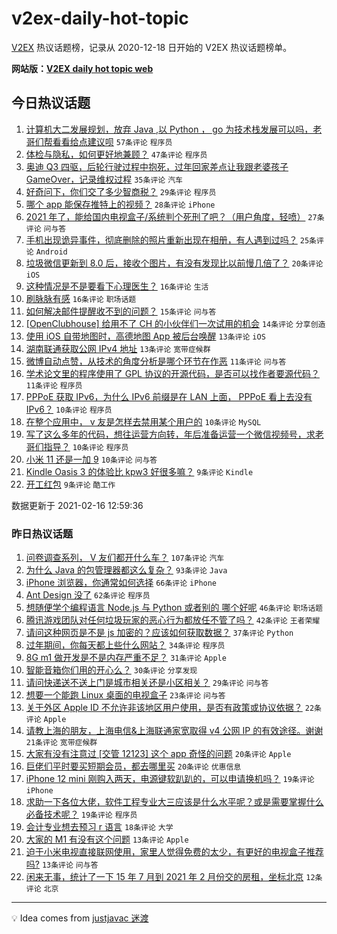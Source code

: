 # v2ex-daily-hot-topic

[V2EX](https://www.v2ex.com/) 热议话题榜，记录从 2020-12-18 日开始的 V2EX 热议话题榜单。

**网站版：[V2EX daily hot topic web](https://realleonardo.github.io/v2ex-daily-hot-topic-web/)**

## 今日热议话题

<!-- TODAY BEGIN -->

1. [计算机大二发展规划，放弃 Java ,以 Python ， go 为技术栈发展可以吗，老哥们帮看看给点建议呗](https://www.v2ex.com/t/753564) `57条评论` `程序员`
1. [体检与隐私，如何更好地兼顾？](https://www.v2ex.com/t/753499) `47条评论` `程序员`
1. [奥迪 Q3 四驱，后轮行驶过程中抱死，过年回家差点让我跟老婆孩子 GameOver，记录维权过程](https://www.v2ex.com/t/753572) `35条评论` `汽车`
1. [好奇问下，你们交了多少智商税？](https://www.v2ex.com/t/753566) `29条评论` `程序员`
1. [哪个 app 能保存推特上的视频？](https://www.v2ex.com/t/753518) `28条评论` `iPhone`
1. [2021 年了，能给国内电视盒子/系统判个死刑了吧？（用户角度，轻喷）](https://www.v2ex.com/t/753546) `27条评论` `问与答`
1. [手机出现诡异事件，彻底删除的照片重新出现在相册，有人遇到过吗？](https://www.v2ex.com/t/753549) `25条评论` `Android`
1. [垃圾微信更新到 8.0 后，接收个图片，有没有发现比以前慢几倍了？](https://www.v2ex.com/t/753540) `20条评论` `iOS`
1. [这种情况是不是要看下心理医生？](https://www.v2ex.com/t/753575) `16条评论` `生活`
1. [刷脉脉有感](https://www.v2ex.com/t/753490) `16条评论` `职场话题`
1. [如何解决邮件提醒收不到的问题？](https://www.v2ex.com/t/753498) `15条评论` `问与答`
1. [[OpenClubhouse] 给用不了 CH 的小伙伴们一次试用的机会](https://www.v2ex.com/t/753548) `14条评论` `分享创造`
1. [使用 iOS 自带地图时，高德地图 App 被后台唤醒](https://www.v2ex.com/t/753526) `13条评论` `iOS`
1. [湖南联通获取公网 IPv4 地址](https://www.v2ex.com/t/753501) `13条评论` `宽带症候群`
1. [微博自动点赞，从技术的角度分析是哪个环节在作恶](https://www.v2ex.com/t/753582) `11条评论` `问与答`
1. [学术论文里的程序使用了 GPL 协议的开源代码，是否可以找作者要源代码？](https://www.v2ex.com/t/753493) `11条评论` `程序员`
1. [PPPoE 获取 IPv6，为什么 IPv6 前缀是在 LAN 上面， PPPoE 看上去没有 IPv6？](https://www.v2ex.com/t/753578) `10条评论` `程序员`
1. [在整个应用中， v 友是怎样去禁用某个用户的](https://www.v2ex.com/t/753542) `10条评论` `MySQL`
1. [写了这么多年的代码，想往运营方向转，年后准备运营一个微信视频号，求老哥们指导？](https://www.v2ex.com/t/753524) `10条评论` `程序员`
1. [小米 11 还是一加 9](https://www.v2ex.com/t/753523) `10条评论` `问与答`
1. [Kindle Oasis 3 的体验比 kpw3 好很多嘛？](https://www.v2ex.com/t/753544) `9条评论` `Kindle`
1. [开工红包](https://www.v2ex.com/t/753537) `9条评论` `酷工作`

数据更新于 2021-02-16 12:59:36

<!-- TODAY END -->

### 昨日热议话题

<!-- YESTERDAY BEGIN -->

1. [问卷调查系列， V 友们都开什么车？](https://www.v2ex.com/t/753385) `107条评论` `汽车`
1. [为什么 Java 的包管理器都这么复杂？](https://www.v2ex.com/t/753415) `93条评论` `Java`
1. [iPhone 浏览器，你通常如何选择](https://www.v2ex.com/t/753361) `66条评论` `iPhone`
1. [Ant Design 没了](https://www.v2ex.com/t/753353) `62条评论` `程序员`
1. [想随便学个编程语言 Node.js 与 Python 或者别的 哪个好呢](https://www.v2ex.com/t/753365) `46条评论` `职场话题`
1. [腾讯游戏团队对任何垃圾玩家的恶心行为都放任不管了吗？](https://www.v2ex.com/t/753369) `42条评论` `王者荣耀`
1. [请问这种网页是不是 js 加密的？应该如何获取数据？](https://www.v2ex.com/t/753378) `37条评论` `Python`
1. [过年期间，你每天都上些什么网站？](https://www.v2ex.com/t/753449) `34条评论` `程序员`
1. [8G m1 做开发是不是内存严重不足？](https://www.v2ex.com/t/753454) `31条评论` `Apple`
1. [智能音箱你们用的开心么？](https://www.v2ex.com/t/753414) `30条评论` `分享发现`
1. [请问快递送不送上门是城市相关还是小区相关？](https://www.v2ex.com/t/753368) `29条评论` `问与答`
1. [想要一个能跑 Linux 桌面的电视盒子](https://www.v2ex.com/t/753447) `23条评论` `问与答`
1. [关于外区 Apple ID 不允许非该地区用户使用，是否有政策或协议依据？](https://www.v2ex.com/t/753464) `22条评论` `Apple`
1. [请教上海的朋友，上海电信&上海联通家宽取得 v4 公网 IP 的有效途径。谢谢](https://www.v2ex.com/t/753359) `21条评论` `宽带症候群`
1. [大家有没有注意过 [交管 12123] 这个 app 奇怪的问题](https://www.v2ex.com/t/753410) `20条评论` `Apple`
1. [巨佬们平时要买短期会员，都去哪里买](https://www.v2ex.com/t/753364) `20条评论` `优惠信息`
1. [iPhone 12 mini 刚购入两天，电源键软趴趴的，可以申请换机吗？](https://www.v2ex.com/t/753443) `19条评论` `iPhone`
1. [求助一下各位大佬，软件工程专业大三应该是什么水平呢？或是需要掌握什么必备技术呢？](https://www.v2ex.com/t/753391) `19条评论` `程序员`
1. [会计专业想去预习 r 语言](https://www.v2ex.com/t/753374) `18条评论` `大学`
1. [大家的 M1 有没有这个问题](https://www.v2ex.com/t/753441) `13条评论` `Apple`
1. [迫于小米电视直接联网使用，家里人觉得免费的太少，有更好的电视盒子推荐吗?](https://www.v2ex.com/t/753381) `13条评论` `问与答`
1. [闲来无事，统计了一下 15 年 7 月到 2021 年 2 月份交的房租，坐标北京](https://www.v2ex.com/t/753456) `12条评论` `北京`

<!-- YESTERDAY END -->

---

💡 Idea comes from [justjavac 迷渡](https://github.com/justjavac/)
